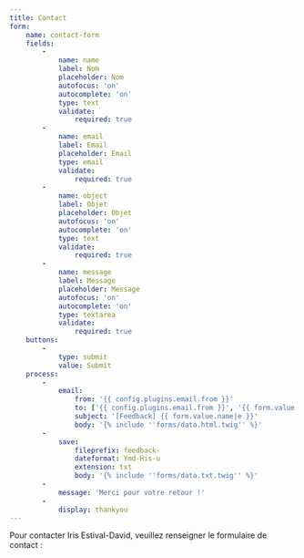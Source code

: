 ```yaml
---
title: Contact
form:
    name: contact-form
    fields:
        -
            name: name
            label: Nom
            placeholder: Nom
            autofocus: 'on'
            autocomplete: 'on'
            type: text
            validate:
                required: true
        -
            name: email
            label: Email
            placeholder: Email
            type: email
            validate:
                required: true
        -
            name: object
            label: Objet
            placeholder: Objet
            autofocus: 'on'
            autocomplete: 'on'
            type: text
            validate:
                required: true
        -
            name: message
            label: Message
            placeholder: Message
            autofocus: 'on'
            autocomplete: 'on'
            type: textarea
            validate:
                required: true
    buttons:
        -
            type: submit
            value: Submit
    process:
        -
            email:
                from: '{{ config.plugins.email.from }}'
                to: ['{{ config.plugins.email.from }}', '{{ form.value.email }}']
                subject: '[Feedback] {{ form.value.name|e }}'
                body: '{% include ''forms/data.html.twig'' %}'
        -
            save:
                fileprefix: feedback-
                dateformat: Ymd-His-u
                extension: txt
                body: '{% include ''forms/data.txt.twig'' %}'
        -
            message: 'Merci pour votre retour !'
        -
            display: thankyou
---
```


Pour contacter Iris Estival-David, veuillez renseigner le formulaire de contact :
